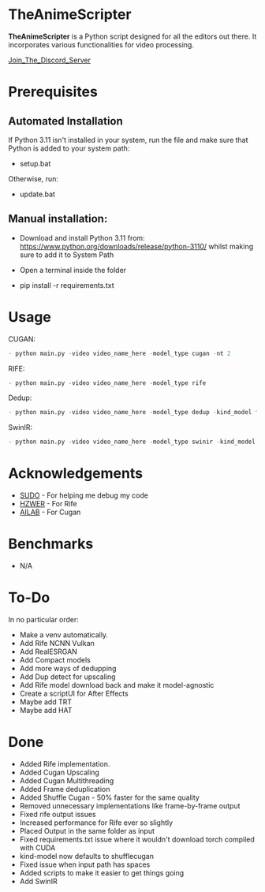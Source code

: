 # TheAnimeScripter

**TheAnimeScripter** is a Python script designed for all the editors out there. It incorporates various functionalities for video processing.

[Join_The_Discord_Server](https://discord.gg/bFA6xZxM5V)

# Prerequisites

## Automated Installation

If Python 3.11 isn't installed in your system, run the file and make sure that Python is added to your system path:

- setup.bat

Otherwise, run:

- update.bat

## Manual installation:

- Download and install Python 3.11 from: https://www.python.org/downloads/release/python-3110/ whilst making sure to add it to System Path

- Open a terminal inside the folder

- pip install -r requirements.txt

# Usage

CUGAN:
```py
- python main.py -video video_name_here -model_type cugan -nt 2
```

RIFE:
```py
- python main.py -video video_name_here -model_type rife
```

Dedup:
```py
- python main.py -video video_name_here -model_type dedup -kind_model ffmpeg
```

SwinIR:
```py
- python main.py -video video_name_here -model_type swinir -kind_model small
```

# Acknowledgements

- [SUDO](https://github.com/styler00dollar/VSGAN-tensorrt-docker) - For helping me debug my code
- [HZWER](https://github.com/hzwer/Practical-RIFE) - For Rife
- [AILAB](https://github.com/bilibili/ailab/tree/main/Real-CUGAN) - For Cugan

# Benchmarks

- N/A

# To-Do

In no particular order:

- Make a venv automatically.
- Add Rife NCNN Vulkan
- Add RealESRGAN
- Add Compact models
- Add more ways of dedupping
- Add Dup detect for upscaling
- Add Rife model download back and make it model-agnostic
- Create a scriptUI for After Effects
- Maybe add TRT
- Maybe add HAT

# Done

- Added Rife implementation.
- Added Cugan Upscaling
- Added Cugan Multithreading
- Added Frame deduplication
- Added Shuffle Cugan - 50% faster for the same quality
- Removed unnecessary implementations like frame-by-frame output
- Fixed rife output issues
- Increased performance for Rife ever so slightly
- Placed Output in the same folder as input
- Fixed requirements.txt issue where it wouldn't download torch compiled with CUDA
- kind-model now defaults to shufflecugan
- Fixed issue when input path has spaces
- Added scripts to make it easier to get things going
- Add SwinIR
